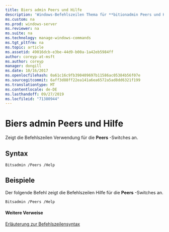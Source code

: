 ```yaml
---
title: Biers admin Peers und Hilfe
description: 'Windows-Befehlszeilen Thema für **bitionadmin Peers und Help** : zeigt die Befehlszeilen Verwendung für die **Peers** -Switches an.'
ms.custom: na
ms.prod: windows-server
ms.reviewer: na
ms.suite: na
ms.technology: manage-windows-commands
ms.tgt_pltfrm: na
ms.topic: article
ms.assetid: 49016dcb-e3be-44d9-b00a-1a42eb5984ff
author: coreyp-at-msft
ms.author: coreyp
manager: dongill
ms.date: 10/16/2017
ms.openlocfilehash: 0a61c16c9fb390409697b11586ac05384b56f07e
ms.sourcegitcommit: 6aff3d88ff22ea141a6ea6572a5ad8dd6321f199
ms.translationtype: MT
ms.contentlocale: de-DE
ms.lasthandoff: 09/27/2019
ms.locfileid: "71380944"
---
```

# <a name="bitsadmin-peers-and-help"></a>Biers admin Peers und Hilfe



Zeigt die Befehlszeilen Verwendung für die **Peers** -Switches an.

## <a name="syntax"></a>Syntax

```
Bitsadmin /Peers /Help 
```

## <a name="BKMK_examples"></a>Beispiele

Der folgende Befehl zeigt die Befehlszeilen Hilfe für die **Peers** -Switches an.
```
Bitsadmin /Peers /Help
```

#### <a name="additional-references"></a>Weitere Verweise

[Erläuterung zur Befehlszeilensyntax](command-line-syntax-key.md)